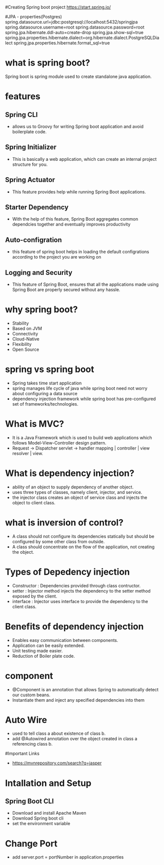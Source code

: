 #Creating Spring boot project 
https://start.spring.io/

#JPA - properties(Postgres)
spring.datasource.url=jdbc:postgresql://localhost:5432/springjpa
spring.datasource.username=root
spring.datasource.password=root
spring.jpa.hibernate.ddl-auto=create-drop
spring.jpa.show-sql=true
spring.jpa.properties.hibernate.dialect=org.hibernate.dialect.PostgreSQLDialect
spring.jpa.properties.hibernate.format_sql=true



# what is spring boot?

Spring boot is spring module used to create standalone java application.

# features

## Spring CLI
- allows us to Groovy for writing Spring boot application and avoid boilerplate code.

## Spring Initializer
- This is basically a web application, which can create an internal project structure for you.

## Spring Actuator
- This feature provides help while running Spring Boot applications.

## Starter Dependency
- With the help of this feature, Spring Boot aggregates common dependcies together and eventually improves productivity

## Auto-configration
- this feature of spring boot helps in loading the default configrations according to the project you are working on

## Logging and Security
- This feature of Spring Boot, ensures that all the applications made using Spring Boot are properly secured without any hassle.

# why spring boot?
- Stability
- Based on JVM
- Connectivity
- Cloud-Native
- Flexibility
- Open Source

# spring vs spring boot
- Spring takes time start application
- spring manages life cycle of java while spring boot need not worry about configuring a data source
- dependency injection framework while spring boot has pre-configured set of frameworks/technologies.

# What is MVC?
- It is a Java Framework which is used to build web applications which follows Model-View-Controller design pattern.
- Request -> Dispatcher servlet ->  handler mapping | controller | view resolver | view.

# What is dependency injection?
- ability of an object to supply dependency of another object. 
- uses three types of classes, namely client, injector, and service.
- the injector class creates an object of service class and injects the object to client class.

# what is inversion of control?
- A class should not configure its dependencies statically but should be configured by some other class from outside.
- A class should concentrate on the flow of the application, not creating the object.

# Types of Depedency injection
- Constructor : Dependencies provided through class contructor.
- setter : Injector method injects the dependency to the setter method exposed by the client.
- interface : Injector uses interface to provide the dependency to the client class.

# Benefits of dependency injection
- Enables easy communication between components.
- Application can be easily extended.
- Unit testing made easier.
- Reduction of Boiler plate code.

# component
- @Component is an annotation that allows Spring to automatically detect our custom beans.
- Instantiate them and inject any specified dependencies into them

# Auto Wire
- used to tell class a about existence of class b.
- add @Autowired annotation over the object created in class a referencing class b.

#Important Links

- https://mvnrepository.com/search?q=jasper

# Intallation and Setup

## Spring Boot CLI

- Download and install Apache Maven
- Download Spring boot cli
- set the environment variable

# Change Port
- add server.port = portNumber in application.properties


